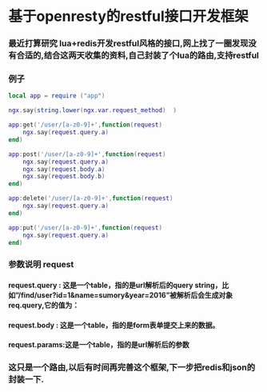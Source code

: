 # 基于openresty的restful接口开发框架
### 最近打算研究 lua+redis开发restful风格的接口,网上找了一圈发现没有合适的,结合这两天收集的资料,自己封装了个lua的路由,支持restful

### 例子
```lua
local app = require ("app")

ngx.say(string.lower(ngx.var.request_method)  )

app:get('/user/[a-z0-9]+',function(request)
	ngx.say(request.query.a)
end)

app:post('/user/[a-z0-9]+',function(request)
	ngx.say(request.query.a)
	ngx.say(request.body.a)
	ngx.say(request.body.b)
end)

app:delete('/user/[a-z0-9]+',function(request)
	ngx.say(request.query.a) 
end)

app:put('/user/[a-z0-9]+',function(request)
	ngx.say(request.query.a) 
end)
```
### 参数说明 request
#### request.query : 这是一个table，指的是url解析后的query string，比如”/find/user?id=1&name=sumory&year=2016”被解析后会生成对象req.query,它的值为：
#### request.body : 这是一个table，指的是form表单提交上来的数据。
#### request.params:这是一个table，指的是url解析后的参数
 
 ### 这只是一个路由,以后有时间再完善这个框架,下一步把redis和json的封装一下.